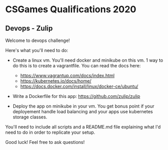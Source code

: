 # CSGames Qualifications 2020

## Devops - Zulip

Welcome to devops challenge! 

Here's what you'll need to do: 

- Create a linux vm. You'll need docker and minikube on this vm. 1 way to do this is
to create a vagrantfile. You can read the docs here: 
    - https://www.vagrantup.com/docs/index.html
    - https://kubernetes.io/docs/home/
	- https://docs.docker.com/install/linux/docker-ce/ubuntu/

- Write a Dockerfile for this app: https://github.com/zulip/zulip
- Deploy the app on minikube in your vm. You get bonus point if your deployement
handle load balancing and your apps use kubernetes storage classes.

You'll need to include all scripts and a README.md file explaining what I'd need to do
in order to replicate your setup. 

Good luck! Feel free to ask questions! 
